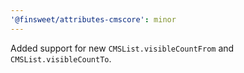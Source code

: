 ```yaml
---
'@finsweet/attributes-cmscore': minor
---
```


Added support for new `CMSList.visibleCountFrom` and `CMSList.visibleCountTo`.
